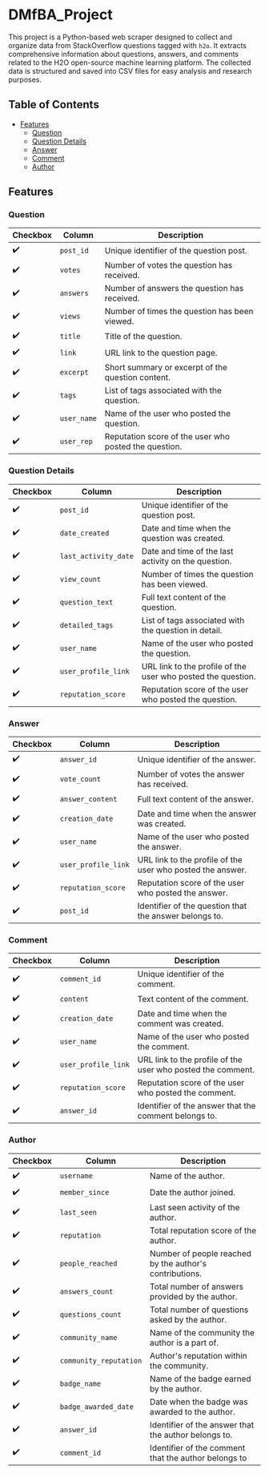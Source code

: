 # DMfBA_Project

This project is a Python-based web scraper designed to collect and organize data from StackOverflow questions tagged with `h2o`. It extracts comprehensive information about questions, answers, and comments related to the H2O open-source machine learning platform. The collected data is structured and saved into CSV files for easy analysis and research purposes.

## Table of Contents
- [Features](#features)
  - [Question](#question)
  - [Question Details](#question-details)
  - [Answer](#answer)
  - [Comment](#comment)
  - [Author](#author)

## Features

### Question
| Checkbox               | Column     | Description                                     |
|------------------------|------------|-------------------------------------------------|
| :heavy_check_mark:     | `post_id`  | Unique identifier of the question post.         |
| :heavy_check_mark:     | `votes`    | Number of votes the question has received.      |
| :heavy_check_mark:     | `answers`  | Number of answers the question has received.    |
| :heavy_check_mark:     | `views`    | Number of times the question has been viewed.   |
| :heavy_check_mark:     | `title`    | Title of the question.                          |
| :heavy_check_mark:     | `link`     | URL link to the question page.                  |
| :heavy_check_mark:     | `excerpt`  | Short summary or excerpt of the question content. |
| :heavy_check_mark:     | `tags`     | List of tags associated with the question.      |
| :heavy_check_mark:     | `user_name`| Name of the user who posted the question.       |
| :heavy_check_mark:     | `user_rep` | Reputation score of the user who posted the question. |

### Question Details
| Checkbox               | Column               | Description                                        |
|------------------------|----------------------|----------------------------------------------------|
| :heavy_check_mark:     | `post_id`            | Unique identifier of the question post.            |
| :heavy_check_mark:     | `date_created`       | Date and time when the question was created.       |
| :heavy_check_mark:     | `last_activity_date` | Date and time of the last activity on the question. |
| :heavy_check_mark:     | `view_count`         | Number of times the question has been viewed.      |
| :heavy_check_mark:     | `question_text`      | Full text content of the question.                 |
| :heavy_check_mark:     | `detailed_tags`      | List of tags associated with the question in detail. |
| :heavy_check_mark:     | `user_name`          | Name of the user who posted the question.          |
| :heavy_check_mark:     | `user_profile_link`  | URL link to the profile of the user who posted the question. |
| :heavy_check_mark:     | `reputation_score`   | Reputation score of the user who posted the question. |

### Answer
| Checkbox               | Column             | Description                                     |
|------------------------|--------------------|-------------------------------------------------|
| :heavy_check_mark:     | `answer_id`        | Unique identifier of the answer.                |
| :heavy_check_mark:     | `vote_count`       | Number of votes the answer has received.        |
| :heavy_check_mark:     | `answer_content`   | Full text content of the answer.                |
| :heavy_check_mark:     | `creation_date`    | Date and time when the answer was created.      |
| :heavy_check_mark:     | `user_name`        | Name of the user who posted the answer.         |
| :heavy_check_mark:     | `user_profile_link`| URL link to the profile of the user who posted the answer. |
| :heavy_check_mark:     | `reputation_score` | Reputation score of the user who posted the answer. |
| :heavy_check_mark:     | `post_id`          | Identifier of the question that the answer belongs to. |

### Comment
| Checkbox               | Column             | Description                                     |
|------------------------|--------------------|-------------------------------------------------|
| :heavy_check_mark:     | `comment_id`       | Unique identifier of the comment.               |
| :heavy_check_mark:     | `content`          | Text content of the comment.                    |
| :heavy_check_mark:     | `creation_date`    | Date and time when the comment was created.     |
| :heavy_check_mark:     | `user_name`        | Name of the user who posted the comment.        |
| :heavy_check_mark:     | `user_profile_link`| URL link to the profile of the user who posted the comment. |
| :heavy_check_mark:     | `reputation_score` | Reputation score of the user who posted the comment. |
| :heavy_check_mark:     | `answer_id`        | Identifier of the answer that the comment belongs to. |

### Author
| Checkbox               | Column                  | Description                                         |
|------------------------|------------------------|-----------------------------------------------------|
| :heavy_check_mark:                     | `username`             | Name of the author.                                 |
| :heavy_check_mark:                     | `member_since`         | Date the author joined.                             |
| :heavy_check_mark:                     | `last_seen`            | Last seen activity of the author.                   |
| :heavy_check_mark:                     | `reputation`           | Total reputation score of the author.               |
| :heavy_check_mark:                     | `people_reached`       | Number of people reached by the author's contributions. |
| :heavy_check_mark:                     | `answers_count`        | Total number of answers provided by the author.     |
| :heavy_check_mark:                     | `questions_count`      | Total number of questions asked by the author.      |
| :heavy_check_mark:                     | `community_name`       | Name of the community the author is a part of.      |
| :heavy_check_mark:                     | `community_reputation` | Author's reputation within the community.           |
| :heavy_check_mark:                     | `badge_name`           | Name of the badge earned by the author.             |
| :heavy_check_mark:                     | `badge_awarded_date`   | Date when the badge was awarded to the author.      |
| :heavy_check_mark:                     | `answer_id`            | Identifier of the answer that the author belongs to. |
| :heavy_check_mark:                     | `comment_id`           | Identifier of the comment that the author belongs to  |

